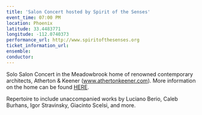 ```yaml
---
title: 'Salon Concert hosted by Spirit of the Senses'
event_time: 07:00 PM
location: Phoenix
latitude: 33.4483771
longitude: -112.0740373
performance_url: http://www.spiritofthesenses.org
ticket_information_url: 
ensemble: 
conductor: 
---
```

Solo Salon Concert in the Meadowbrook home of renowned contemporary architects, Atherton & Keener (www.athertonkeener.com).  More information on the home can be found <a href="http://www.worldarchitecturenews.com/index.php?fuseaction=wanappln.projectview&upload_id=10735">HERE</a>.

Repertoire to include unaccompanied works by Luciano Berio, Caleb Burhans, Igor Stravinsky, Giacinto Scelsi, and more.  